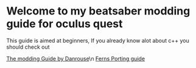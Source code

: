 # Welcome to my beatsaber modding guide for oculus quest

This guide is aimed at beginners, If you already know alot about c++ you should check out

[The modding Guide by Danrouse](https://github.com/danrouse/beatsaber-quest-modding-guide)\n
[Ferns Porting guide](https://github.com/Fernthedev/beatsaber-quest-porting-guide)
